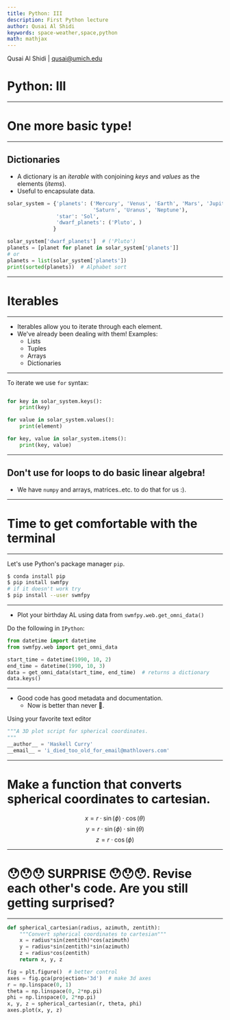 ```yaml
---
title: Python: III
description: First Python lecture
author: Qusai Al Shidi
keywords: space-weather,space,python
math: mathjax
---
```


Qusai Al Shidi | qusai@umich.edu 

# Python: III

-----------

# One more basic type!

----------

## Dictionaries

- A dictionary is an *iterable* with conjoining *keys* and *values* as the elements (*items*).
- Useful to encapsulate data.

```python
solar_system = {'planets': ('Mercury', 'Venus', 'Earth', 'Mars', 'Jupiter',
                            'Saturn', 'Uranus', 'Neptune'),
                'star': 'Sol',
                'dwarf_planets': ('Pluto', )
               }

solar_system['dwarf_planets']  # ('Pluto')
planets = [planet for planet in solar_system['planets']]
# or
planets = list(solar_system['planets'])
print(sorted(planets))  # Alphabet sort
```

---------------

# Iterables

---------------

- Iterables allow you to iterate through each element.
- We've already been dealing with them! Examples:
    - Lists
    - Tuples
    - Arrays
    - Dictionaries

----------

To iterate we use `for` syntax:

```python

for key in solar_system.keys():
    print(key)

for value in solar_system.values():
    print(element)

for key, value in solar_system.items():
    print(key, value)

```

---------------

## Don't use for loops to do basic linear algebra!

- We have `numpy` and arrays, matrices..etc. to do that for us :).

---------------

# Time to get comfortable with the terminal

----------

Let's use Python's package manager `pip`.

```bash
$ conda install pip
$ pip install swmfpy
# if it doesn't work try
$ pip install --user swmfpy
```

----------

- Plot your birthday AL using data from `swmfpy.web.get_omni_data()`

Do the following in `IPython`:
```python
from datetime import datetime
from swmfpy.web import get_omni_data

start_time = datetime(1990, 10, 2)
end_time = datetime(1990, 10, 3)
data = get_omni_data(start_time, end_time)  # returns a dictionary
data.keys()
```

-----------

- Good code has good metadata and documentation.
    - Now is better than never 🧘. 

Using your favorite text editor
```python
"""A 3D plot script for spherical coordinates.
"""
__author__ = 'Haskell Curry'
__email__ = 'i_died_too_old_for_email@mathlovers.com'
```

-----------

# Make a function that converts spherical coordinates to cartesian.

$$
x = r \cdot \sin(\phi) \cdot \cos(\theta)
$$
$$
y = r \cdot \sin(\phi) \cdot \sin(\theta)
$$
$$
z = r \cdot \cos(\phi)
$$

----------

# 😯😯😯 __SURPRISE__ 😯😯😯. Revise each other's code. Are you still getting surprised?

----------

```python
def spherical_cartesian(radius, azimuth, zentith):
    """Convert spherical coordinates to cartesian"""
    x = radius*sin(zentith)*cos(azimuth)
    y = radius*sin(zentith)*sin(azimuth)
    z = radius*cos(zentith)
    return x, y, z

fig = plt.figure()  # better control
axes = fig.gca(projection='3d')  # make 3d axes
r = np.linspace(0, 1)
theta = np.linspace(0, 2*np.pi)
phi = np.linspace(0, 2*np.pi)
x, y, z = spherical_cartesian(r, theta, phi)
axes.plot(x, y, z)
```
